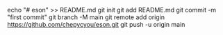 echo "# eson" >> README.md
git init
git add README.md
git commit -m "first commit"
git branch -M main
git remote add origin https://github.com/chepycyou/eson.git
git push -u origin main
